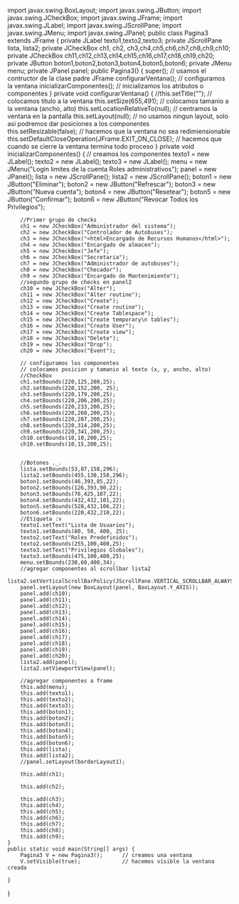 import javax.swing.BoxLayout;
import javax.swing.JButton;
import javax.swing.JCheckBox;
import javax.swing.JFrame;
import javax.swing.JLabel;
import javax.swing.JScrollPane;
import javax.swing.JMenu;
import javax.swing.JPanel;
public class Pagina3 extends JFrame
{
	private JLabel texto1,texto2,texto3; 
	private JScrollPane lista, lista2;
        private JCheckBox ch1, ch2, ch3,ch4,ch5,ch6,ch7,ch8,ch9,ch10;
        private JCheckBox ch11,ch12,ch13,ch14,ch15,ch16,ch17,ch18,ch19,ch20;
	private JButton boton1,boton2,boton3,boton4,boton5,boton6;
	private JMenu menu;
        private JPanel panel;
	public Pagina3()
	{
		super();                                        // usamos el contructor de la clase padre JFrame
        configurarVentana();                                    // configuramos la ventana
        inicializarComponentes();                               // inicializamos los atributos o componentes
	}
	private void configurarVentana() {
        //this.setTitle("");                   			// colocamos titulo a la ventana
        this.setSize(655,491);                                  // colocamos tamanio a la ventana (ancho, alto)
        this.setLocationRelativeTo(null);                       // centramos la ventana en la pantalla
        this.setLayout(null);    				// no usamos ningun layout, solo asi podremos dar posiciones a los componentes                              
        this.setResizable(false);                               // hacemos que la ventana no sea redimiensionable
        this.setDefaultCloseOperation(JFrame.EXIT_ON_CLOSE);    // hacemos que cuando se cierre la ventana termina todo proceso
    }
    private void inicializarComponentes() {
        // creamos los componentes
        texto1 = new JLabel();
        texto2 = new JLabel();
        texto3 = new JLabel();
        menu = new JMenu("Login   limites de la cuenta   Roles administrativos");
        panel = new JPanel();
        lista = new JScrollPane();
        lista2 = new JScrollPane(); 
        boton1 = new JButton("Eliminar");
        boton2 = new JButton("Refrescar");
        boton3 = new JButton("Nueva cuenta");
        boton4 = new JButton("Resetear");
        boton5 = new JButton("Confirmar");
        boton6 = new JButton("Revocar Todos los Privilegios");
        
        //Primer grupo de checks
        ch1 = new JCheckBox("Administrador del sistema");
        ch2 = new JCheckBox("Controlador de Autobuses");
        ch3 = new JCheckBox("<html>Encargado de Recursos Humanos</html>");
        ch4 = new JCheckBox("Encargado de almacen");
        ch5 = new JCheckBox("Jefe");
        ch6 = new JCheckBox("Secretaria");
        ch7 = new JCheckBox("Administrador de autobuses");
        ch8 = new JCheckBox("Checador");
        ch9 = new JCheckBox("Encargado de Mantenimiento");
        //segundo grupo de checks en panel2
        ch10 = new JCheckBox("Alter");
        ch11 = new JCheckBox("Alter routine");
        ch12 = new JCheckBox("Create");
        ch13 = new JCheckBox("Create routine");
        ch14 = new JCheckBox("Create Tablespace");
        ch15 = new JCheckBox("Create temporary\n tables");
        ch16 = new JCheckBox("Create User");
        ch17 = new JCheckBox("Create view");
        ch18 = new JCheckBox("Delete");
        ch19 = new JCheckBox("Drop");
        ch20 = new JCheckBox("Event");

        // configuramos los componentes
        // colocamos posicion y tamanio al texto (x, y, ancho, alto)
        //CheckBox
        ch1.setBounds(220,125,200,25);
        ch2.setBounds(220,152,200, 25);
        ch3.setBounds(220,179,200,25);
        ch4.setBounds(220,206,200,25);
        ch5.setBounds(220,233,200,25);
        ch6.setBounds(220,260,200,25);
        ch7.setBounds(220,287,200,25);
        ch8.setBounds(220,314,200,25);
        ch9.setBounds(220,341,200,25);
        ch10.setBounds(10,10,200,25);
        ch10.setBounds(10,15,200,25);

        
        //Botones ._.
        lista.setBounds(53,87,158,296);
        lista2.setBounds(455,130,158,296);
        boton1.setBounds(46,393,85,22);
        boton2.setBounds(126,393,90,22);
        boton3.setBounds(76,425,107,22);
        boton4.setBounds(432,432,101,22);
        boton5.setBounds(528,432,106,22);
        boton6.setBounds(220,432,210,22);
        //Etiqueta :v
        texto1.setText("Lista de Usuarios");
        texto1.setBounds(80, 50, 400, 25); 
        texto2.setText("Roles Predefinidos");
        texto2.setBounds(255,100,400,25);
        texto3.setText("Privilegios Globales");
        texto3.setBounds(475,100,400,25);
        menu.setBounds(230,60,400,34);
        //agregar componentes al scrollbar lista2
        lista2.setVerticalScrollBarPolicy(JScrollPane.VERTICAL_SCROLLBAR_ALWAYS);
        panel.setLayout(new BoxLayout(panel, BoxLayout.Y_AXIS));
        panel.add(ch10);
        panel.add(ch11);
        panel.add(ch12);
        panel.add(ch13);
        panel.add(ch14);
        panel.add(ch15);
        panel.add(ch16);
        panel.add(ch17);
        panel.add(ch18);
        panel.add(ch19);
        panel.add(ch20);
        lista2.add(panel);
        lista2.setViewportView(panel);

        //agregar componentes a frame
        this.add(menu);
        this.add(texto1);
        this.add(texto2);
        this.add(texto3);
        this.add(boton1);
        this.add(boton2);
        this.add(boton3);
        this.add(boton4);
        this.add(boton5);
        this.add(boton6);
        this.add(lista);
        this.add(lista2);
        //panel.setLayout(borderLayout1);
        
        this.add(ch1);
        
        this.add(ch2);
        
        this.add(ch3);
        this.add(ch4);
        this.add(ch5);
        this.add(ch6);
        this.add(ch7);
        this.add(ch8);
        this.add(ch9);
    }
    public static void main(String[] args) {
        Pagina3 V = new Pagina3();      // creamos una ventana
        V.setVisible(true);             // hacemos visible la ventana creada
        
    }
}
